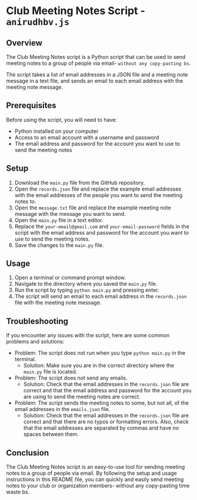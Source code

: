 # Club Meeting Notes Script - `anirudhbv.js`

## Overview

The Club Meeting Notes script is a Python script that can be used to send meeting notes to a group of people via email- `without any copy-pasting bs`. 

The script takes a list of email addresses in a JSON file and a meeting note message in a text file, and sends an email to each email address with the meeting note message.

## Prerequisites

Before using the script, you will need to have:

- Python installed on your computer
- Access to an email account with a username and password
- The email address and password for the account you want to use to send the meeting notes

## Setup

1. Download the `main.py` file from the GitHub repository.
2. Open the `records.json` file and replace the example email addresses with the email addresses of the people you want to send the meeting notes to.
3. Open the `message.txt` file and replace the example meeting note message with the message you want to send.
4. Open the `main.py` file in a text editor.
5. Replace the `your-email@gmail.com` and `your-email-password` fields in the script with the email address and password for the account you want to use to send the meeting notes.
6. Save the changes to the `main.py` file.

## Usage

1. Open a terminal or command prompt window.
2. Navigate to the directory where you saved the `main.py` file.
3. Run the script by typing `python main.py` and pressing enter.
4. The script will send an email to each email address in the `records.json` file with the meeting note message.

## Troubleshooting

If you encounter any issues with the script, here are some common problems and solutions:

- Problem: The script does not run when you type `python main.py` in the terminal.
  - Solution: Make sure you are in the correct directory where the `main.py` file is located.
- Problem: The script does not send any emails.
  - Solution: Check that the email addresses in the `records.json` file are correct and that the email address and password for the account you are using to send the meeting notes are correct.
- Problem: The script sends the meeting notes to some, but not all, of the email addresses in the `emails.json` file.
  - Solution: Check that the email addresses in the `records.json` file are correct and that there are no typos or formatting errors. Also, check that the email addresses are separated by commas and have no spaces between them.

## Conclusion

The Club Meeting Notes script is an easy-to-use tool for sending meeting notes to a group of people via email. By following the setup and usage instructions in this README file, you can quickly and easily send meeting notes to your club or organization members- without any copy-pasting time waste bs.
